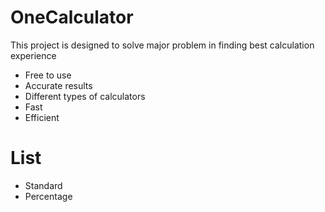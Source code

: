 # OneCalculator

This project is designed to solve major problem in finding best calculation experience 

- Free to use
- Accurate results 
- Different types of calculators 
- Fast 
- Efficient 

# List 

- Standard
- Percentage
